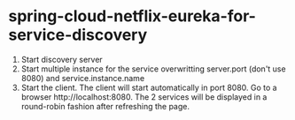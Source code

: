 # spring-cloud-netflix-eureka-for-service-discovery

1. Start discovery server
2. Start multiple instance for the service overwritting server.port (don't use 8080) and service.instance.name
3. Start the client. The client will start automatically in port 8080. Go to a browser http://localhost:8080. The 2 services will be displayed in a round-robin fashion after refreshing the page. 
